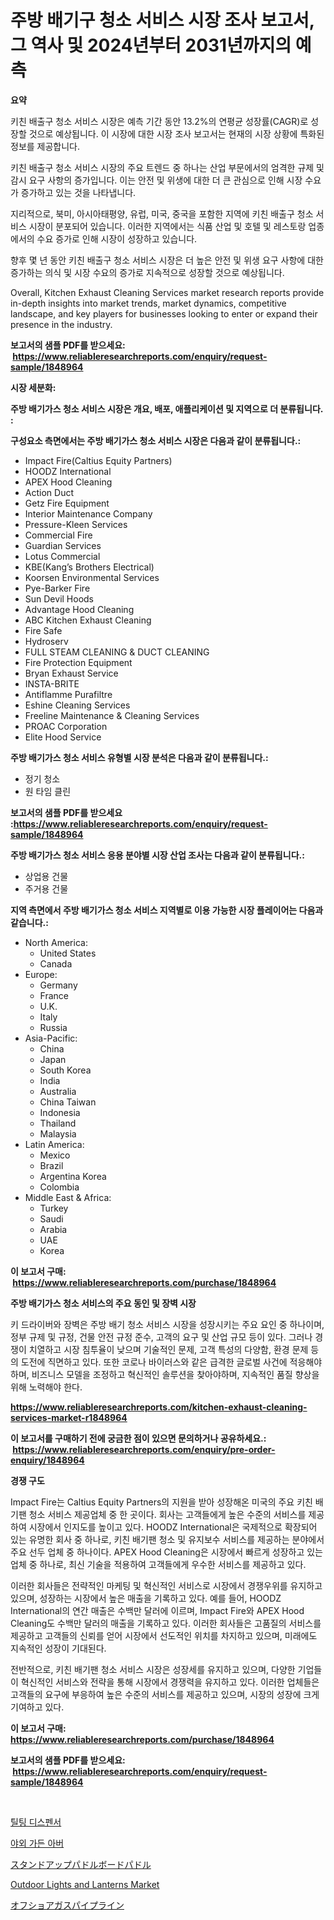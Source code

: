 <p><h1>주방 배기구 청소 서비스 시장 조사 보고서, 그 역사 및 2024년부터 2031년까지의 예측</h1></p><p><strong>요약</strong></p>
<p><p>키친 배출구 청소 서비스 시장은 예측 기간 동안 13.2%의 연평균 성장률(CAGR)로 성장할 것으로 예상됩니다. 이 시장에 대한 시장 조사 보고서는 현재의 시장 상황에 특화된 정보를 제공합니다. </p><p>키친 배출구 청소 서비스 시장의 주요 트렌드 중 하나는 산업 부문에서의 엄격한 규제 및 감시 요구 사항의 증가입니다. 이는 안전 및 위생에 대한 더 큰 관심으로 인해 시장 수요가 증가하고 있는 것을 나타냅니다.</p><p>지리적으로, 북미, 아시아태평양, 유럽, 미국, 중국을 포함한 지역에 키친 배출구 청소 서비스 시장이 분포되어 있습니다. 이러한 지역에서는 식품 산업 및 호텔 및 레스토랑 업종에서의 수요 증가로 인해 시장이 성장하고 있습니다.</p><p>향후 몇 년 동안 키친 배출구 청소 서비스 시장은 더 높은 안전 및 위생 요구 사항에 대한 증가하는 의식 및 시장 수요의 증가로 지속적으로 성장할 것으로 예상됩니다.</p><p>Overall, Kitchen Exhaust Cleaning Services market research reports provide in-depth insights into market trends, market dynamics, competitive landscape, and key players for businesses looking to enter or expand their presence in the industry.</p></p>
<p><strong>보고서의 샘플 PDF를 받으세요: &nbsp;<a href="https://www.reliableresearchreports.com/enquiry/request-sample/1848964">https://www.reliableresearchreports.com/enquiry/request-sample/1848964</a></strong></p>
<p><strong>시장 세분화:</strong></p>
<p><strong> 주방 배기가스 청소 서비스 시장은 개요, 배포, 애플리케이션 및 지역으로 더 분류됩니다. :</strong></p>
<p><strong>구성요소 측면에서는 주방 배기가스 청소 서비스 시장은 다음과 같이 분류됩니다.:</strong></p>
<p><ul><li>Impact Fire(Caltius Equity Partners)</li><li>HOODZ International</li><li>APEX Hood Cleaning</li><li>Action Duct</li><li>Getz Fire Equipment</li><li>Interior Maintenance Company</li><li>Pressure-Kleen Services</li><li>Commercial Fire</li><li>Guardian Services</li><li>Lotus Commercial</li><li>KBE(Kang’s Brothers Electrical)</li><li>Koorsen Environmental Services</li><li>Pye-Barker Fire</li><li>Sun Devil Hoods</li><li>Advantage Hood Cleaning</li><li>ABC Kitchen Exhaust Cleaning</li><li>Fire Safe</li><li>Hydroserv</li><li>FULL STEAM CLEANING & DUCT CLEANING</li><li>Fire Protection Equipment</li><li>Bryan Exhaust Service</li><li>INSTA-BRITE</li><li>Antiflamme Purafiltre</li><li>Eshine Cleaning Services</li><li>Freeline Maintenance & Cleaning Services</li><li>PROAC Corporation</li><li>Elite Hood Service</li></ul></p>
<p><strong> 주방 배기가스 청소 서비스 유형별 시장 분석은 다음과 같이 분류됩니다.:</strong></p>
<p><ul><li>정기 청소</li><li>원 타임 클린</li></ul></p>
<p><strong>보고서의 샘플 PDF를 받으세요 :<a href="https://www.reliableresearchreports.com/enquiry/request-sample/1848964">https://www.reliableresearchreports.com/enquiry/request-sample/1848964</a></strong></p>
<p><strong> 주방 배기가스 청소 서비스 응용 분야별 시장 산업 조사는 다음과 같이 분류됩니다.:</strong></p>
<p><ul><li>상업용 건물</li><li>주거용 건물</li></ul></p>
<p><strong>지역 측면에서 주방 배기가스 청소 서비스 지역별로 이용 가능한 시장 플레이어는 다음과 같습니다.:</strong></p>
<p><ul>
    <li>
        North America:
        <ul>
            <li>United States</li>
            <li>Canada</li>
        </ul>
    </li>
    <li>
        Europe:
        <ul>
            <li>Germany</li>
            <li>France</li>
            <li>U.K.</li>
            <li>Italy</li>
            <li>Russia</li>
        </ul>
    </li>
    <li>
        Asia-Pacific:
        <ul>
            <li>China</li>
            <li>Japan</li>
            <li>South Korea</li>
            <li>India</li>
            <li>Australia</li>
            <li>China Taiwan</li>
            <li>Indonesia</li>
            <li>Thailand</li>
            <li>Malaysia</li>
        </ul>
    </li>
    <li>
        Latin America:
        <ul>
            <li>Mexico</li>
            <li>Brazil</li>
            <li>Argentina Korea</li>
            <li>Colombia</li>
        </ul>
    </li>
    <li>
        Middle East & Africa:
        <ul>
            <li>Turkey</li>
            <li>Saudi</li>
            <li>Arabia</li>
            <li>UAE</li>
            <li>Korea</li>
        </ul>
    </li>
    </ul></p>
<p><strong>이 보고서 구매: &nbsp;<a href="https://www.reliableresearchreports.com/purchase/1848964">https://www.reliableresearchreports.com/purchase/1848964</a></strong></p>
<p><strong>주방 배기가스 청소 서비스의 주요 동인 및 장벽 시장</strong></p>
<p><p>키 드라이버와 장벽은 주방 배기 청소 서비스 시장을 성장시키는 주요 요인 중 하나이며, 정부 규제 및 규정, 건물 안전 규정 준수, 고객의 요구 및 산업 규모 등이 있다. 그러나 경쟁이 치열하고 시장 침투율이 낮으며 기술적인 문제, 고객 특성의 다양함, 환경 문제 등의 도전에 직면하고 있다. 또한 코로나 바이러스와 같은 급격한 글로벌 사건에 적응해야하며, 비즈니스 모델을 조정하고 혁신적인 솔루션을 찾아야하며, 지속적인 품질 향상을 위해 노력해야 한다.</p></p>
<p><strong><a href="https://www.reliableresearchreports.com/kitchen-exhaust-cleaning-services-market-r1848964">https://www.reliableresearchreports.com/kitchen-exhaust-cleaning-services-market-r1848964</a></strong></p>
<p><strong>이 보고서를 구매하기 전에 궁금한 점이 있으면 문의하거나 공유하세요.: &nbsp;<a href="https://www.reliableresearchreports.com/enquiry/pre-order-enquiry/1848964">https://www.reliableresearchreports.com/enquiry/pre-order-enquiry/1848964</a></strong></p>
<p><strong>경쟁 구도</strong></p>
<p><p>Impact Fire는 Caltius Equity Partners의 지원을 받아 성장해온 미국의 주요 키친 배기팬 청소 서비스 제공업체 중 한 곳이다. 회사는 고객들에게 높은 수준의 서비스를 제공하여 시장에서 인지도를 높이고 있다. HOODZ International은 국제적으로 확장되어 있는 유명한 회사 중 하나로, 키친 배기팬 청소 및 유지보수 서비스를 제공하는 분야에서 주요 선두 업체 중 하나이다. APEX Hood Cleaning은 시장에서 빠르게 성장하고 있는 업체 중 하나로, 최신 기술을 적용하여 고객들에게 우수한 서비스를 제공하고 있다.</p><p>이러한 회사들은 전략적인 마케팅 및 혁신적인 서비스로 시장에서 경쟁우위를 유지하고 있으며, 성장하는 시장에서 높은 매출을 기록하고 있다. 예를 들어, HOODZ International의 연간 매출은 수백만 달러에 이르며, Impact Fire와 APEX Hood Cleaning도 수백만 달러의 매출을 기록하고 있다. 이러한 회사들은 고품질의 서비스를 제공하고 고객들의 신뢰를 얻어 시장에서 선도적인 위치를 차지하고 있으며, 미래에도 지속적인 성장이 기대된다.</p><p>전반적으로, 키친 배기팬 청소 서비스 시장은 성장세를 유지하고 있으며, 다양한 기업들이 혁신적인 서비스와 전략을 통해 시장에서 경쟁력을 유지하고 있다. 이러한 업체들은 고객들의 요구에 부응하여 높은 수준의 서비스를 제공하고 있으며, 시장의 성장에 크게 기여하고 있다.</p></p>
<p><strong>이 보고서 구매: &nbsp; <a href="https://www.reliableresearchreports.com/purchase/1848964">https://www.reliableresearchreports.com/purchase/1848964</a></strong></p>
<p><strong>보고서의 샘플 PDF를 받으세요: &nbsp;<a href="https://www.reliableresearchreports.com/enquiry/request-sample/1848964">https://www.reliableresearchreports.com/enquiry/request-sample/1848964</a></strong><strong></strong></p>
<p>&nbsp;</p>
<p><p><a href="https://github.com/JackieFauhey9089475/Market-Research-Report-List-1/blob/main/335908866997.md">틸팅 디스펜서</a></p><p><a href="https://github.com/Howaoole34545/Market-Research-Report-List-1/blob/main/823044966996.md">야외 가든 아버</a></p><p><a href="https://medium.com/@hugofirst21/%E3%82%B9%E3%82%BF%E3%83%B3%E3%83%89%E3%82%A2%E3%83%83%E3%83%97%E3%83%91%E3%83%89%E3%83%AB%E3%83%9C%E3%83%BC%E3%83%89%E3%83%91%E3%83%89%E3%83%AB%E5%B8%82%E5%A0%B4%E3%83%AC%E3%83%9D%E3%83%BC%E3%83%88%E3%81%AF-%E3%81%93%E3%81%AE%E5%B8%82%E5%A0%B4%E3%81%AE%E6%9C%80%E6%96%B0%E3%81%AE%E3%83%88%E3%83%AC%E3%83%B3%E3%83%89%E3%82%84%E6%88%90%E9%95%B7%E6%A9%9F%E4%BC%9A%E3%82%92%E6%98%8E%E3%82%89%E3%81%8B%E3%81%AB%E3%81%97%E3%81%A6%E3%81%84%E3%81%BE%E3%81%99-6fb9cbb9870a">スタンドアップパドルボードパドル</a></p><p><a href="https://issuu.com/reportprime-2/docs/outdoor-lights-and-lanterns-market-size-2030.pptx">Outdoor Lights and Lanterns Market</a></p><p><a href="https://github.com/CloydAbbott2023/Market-Research-Report-List-1/blob/main/236929169306.md">オフショアガスパイプライン</a></p></p>